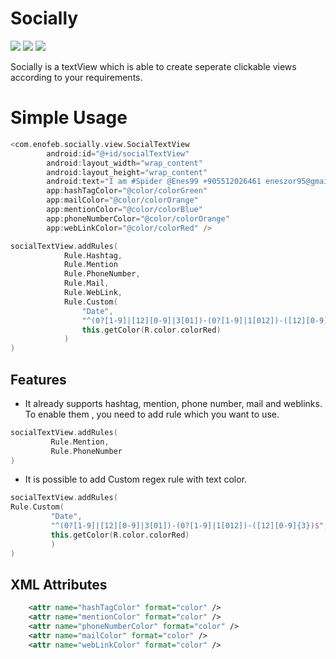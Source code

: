 Socially
===============
<a href="http://developer.android.com/index.html" target="_blank"><img src="https://img.shields.io/badge/platform-android-green.svg"/></a>
<a href="https://android-arsenal.com/api?level=15" target="_blank"><img src="https://img.shields.io/badge/API-21%2B-green.svg?style=flat"/></a>
<a href="http://opensource.org/licenses/MIT" target="_blank"><img src="https://img.shields.io/badge/License-MIT-blue.svg?style=flat"/></a>

Socially is a textView which is able to create seperate clickable views according to your requirements.

# Simple Usage

```kotlin
<com.enofeb.socially.view.SocialTextView
        android:id="@+id/socialTextView"
        android:layout_width="wrap_content"
        android:layout_height="wrap_content"
        android:text="I am #Spider @Enes99 +905512026461 eneszor95@gmail.com https://www.facebook.com/"
        app:hashTagColor="@color/colorGreen"
        app:mailColor="@color/colorOrange"
        app:mentionColor="@color/colorBlue"
        app:phoneNumberColor="@color/colorOrange"
        app:webLinkColor="@color/colorRed" />
```

```kotlin
socialTextView.addRules(
            Rule.Hashtag,
            Rule.Mention
            Rule.PhoneNumber,
            Rule.Mail,
            Rule.WebLink,
            Rule.Custom(
                "Date",
                "^(0?[1-9]|[12][0-9]|3[01])-(0?[1-9]|1[012])-([12][0-9]{3})$",
                this.getColor(R.color.colorRed)
            )
)
```

## Features
* It already supports hashtag, mention, phone number, mail and weblinks. To enable them , you need to add rule which you want to use.
```kotlin
socialTextView.addRules(
         Rule.Mention,
         Rule.PhoneNumber
)
```
* It is possible to add Custom regex rule with text color.
```kotlin
socialTextView.addRules(
Rule.Custom(
         "Date",
         "^(0?[1-9]|[12][0-9]|3[01])-(0?[1-9]|1[012])-([12][0-9]{3})$",
         this.getColor(R.color.colorRed)
         )
)
```
## XML Attributes

```xml
    <attr name="hashTagColor" format="color" />
    <attr name="mentionColor" format="color" />
    <attr name="phoneNumberColor" format="color" />
    <attr name="mailColor" format="color" />
    <attr name="webLinkColor" format="color" />
```
